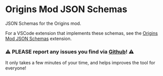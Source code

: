 # Origins Mod JSON Schemas

JSON Schemas for the Origins mod.

For a VSCode extension that implements these schemas, see the [Origins Mod JSON Schemas](https://marketplace.visualstudio.com/items?itemName=SnaveSutit.origins-mod-helper) extension.

### ⚠️ PLEASE report any issues you find via [Github](https://github.com/SnaveSutit/origins-mod-json-schemas/issues/)! ⚠️

It only takes a few minutes of your time, and helps improves the tool for everyone!
